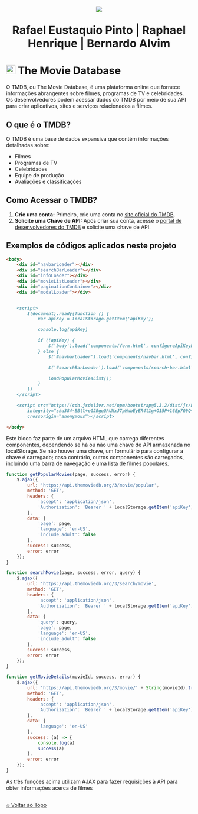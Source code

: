 <h1 align="center">
  <a href="https://git.io/typing-svg">
    <img src="https://readme-typing-svg.herokuapp.com/?lines=RESTFUL APP;Trabalho Prático&center=true&size=35">
  </a>
</h1>

<p align="center" style="font-size: 30px"><strong>Rafael Eustaquio Pinto | Raphael Henrique | Bernardo Alvim</strong></p>

# <img src="https://hub.meltano.com/assets/static/tmdb.1339262.ba8654571060cac8ca984f640440c1ed.png" height="25">  <b>The Movie Database</b>

O TMDB, ou The Movie Database, é uma plataforma online que fornece informações abrangentes sobre filmes, programas de TV e celebridades. Os desenvolvedores podem acessar dados do TMDB por meio de sua API para criar aplicativos, sites e serviços relacionados a filmes.

## O que é o TMDB?

O TMDB é uma base de dados expansiva que contém informações detalhadas sobre:

- Filmes
- Programas de TV
- Celebridades
- Equipe de produção
- Avaliações e classificações

## Como Acessar o TMDB?

1. **Crie uma conta:** Primeiro, crie uma conta no [site oficial do TMDB](https://www.themoviedb.org).
2. **Solicite uma Chave de API:** Após criar sua conta, acesse o [portal de desenvolvedores do TMDB](https://www.themoviedb.org/settings/api) e solicite uma chave de API.

## Exemplos de códigos aplicados neste projeto

```md
<body>
    <div id="navbarLoader"></div>
    <div id="searchBarLoader"></div>
    <div id="infoLoader"></div>
    <div id="movieListLoader"></div>
    <div id="paginationContainer"></div>
    <div id="modalLoader"></div>


    <script>
        $(document).ready(function () {
            var apiKey = localStorage.getItem('apiKey');

            console.log(apiKey)

            if (!apiKey) {
                $('body').load('components/form.html', configureApiKeyForm)
            } else {
                $('#navbarLoader').load('components/navbar.html', configureNavbar)

                $('#searchBarLoader').load('components/search-bar.html', configureSearchBar)

                loadPopularMoviesList();
            }
        })
    </script>

    <script src="https://cdn.jsdelivr.net/npm/bootstrap@5.3.2/dist/js/bootstrap.min.js"
        integrity="sha384-BBtl+eGJRgqQAUMxJ7pMwbEyER4l1g+O15P+16Ep7Q9Q+zqX6gSbd85u4mG4QzX+"
        crossorigin="anonymous"></script>

</body>
```
Este bloco faz parte de um arquivo HTML que carrega diferentes componentes, dependendo se há ou não uma chave de API armazenada no localStorage. Se não houver uma chave, um formulário para configurar a chave é carregado; caso contrário, outros componentes são carregados, incluindo uma barra de navegação e uma lista de filmes populares.

```js
function getPopularMovies(page, success, error) {
    $.ajax({
        url: 'https://api.themoviedb.org/3/movie/popular',
        method: 'GET',
        headers: {
            'accept': 'application/json',
            'Authorization': 'Bearer ' + localStorage.getItem('apiKey')
        },
        data: {
            'page': page,
            'language': 'en-US',
            'include_adult': false
        },
        success: success,
        error: error
    });
}
```
```js
function searchMovie(page, success, error, query) {
    $.ajax({
        url: 'https://api.themoviedb.org/3/search/movie',
        method: 'GET',
        headers: {
            'accept': 'application/json',
            'Authorization': 'Bearer ' + localStorage.getItem('apiKey')
        },
        data: {
            'query': query,
            'page': page,
            'language': 'en-US',
            'include_adult': false
        },
        success: success,
        error: error
    });
}
```
```js
function getMovieDetails(movieId, success, error) {
    $.ajax({
        url: 'https://api.themoviedb.org/3/movie/' + String(movieId).trim(),
        method: 'GET',
        headers: {
            'accept': 'application/json',
            'Authorization': 'Bearer ' + localStorage.getItem('apiKey')
        },
        data: {
            'language': 'en-US'
        },
        success: (a) => {
            console.log(a)
            success(a)
        },
        error: error
    });
}
```
As três funções acima utilizam AJAX para fazer requisições à API para obter informações acerca de filmes

##

[🔝 Voltar ao Topo](#)
